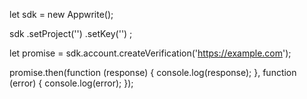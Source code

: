 let sdk = new Appwrite();

sdk
    .setProject('')
    .setKey('')
;

let promise = sdk.account.createVerification('https://example.com');

promise.then(function (response) {
    console.log(response);
}, function (error) {
    console.log(error);
});